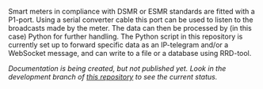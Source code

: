 Smart meters in compliance with DSMR or ESMR standards are fitted with a P1-port.  Using a serial converter cable this port can be used to listen to the broadcasts made by the meter.  The data can then be processed by (in this case) Python for further handling.  The Python script in this repository is currently set up to forward specific data as an IP-telegram and/or a WebSocket message, and can write to a file or a database using RRD-tool.

<i>Documentation is being created, but not published yet.  Look in the development branch of <a href="https://github.com/Axelaar/p1_listener/edit/development/README.md">this repository</a> to see the current status.</i>
